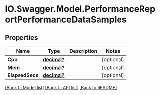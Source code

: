 # IO.Swagger.Model.PerformanceReportPerformanceDataSamples
## Properties

Name | Type | Description | Notes
------------ | ------------- | ------------- | -------------
**Cpu** | [**decimal?**](BigDecimal.md) |  | [optional] 
**Mem** | [**decimal?**](BigDecimal.md) |  | [optional] 
**ElapsedSecs** | [**decimal?**](BigDecimal.md) |  | [optional] 

[[Back to Model list]](../README.md#documentation-for-models) [[Back to API list]](../README.md#documentation-for-api-endpoints) [[Back to README]](../README.md)

